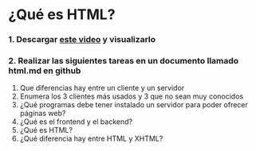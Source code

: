 ¿Qué es HTML?
==

### 1. Descargar [este video](https://wequi.com/index.php/s/q3mZ5N3aL8Ye782) y visualizarlo

### 2. Realizar las siguientes tareas en un documento llamado html.md en github

1. Que diferencias hay entre un cliente y un servidor 
2. Enumera los 3 clientes más usados y 3 que no sean muy conocidos 
3. ¿Qué programas debe tener instalado un servidor para poder ofrecer páginas web? 
4. ¿Qué es el frontend y el backend? 
5. ¿Qué es HTML? 
6. ¿Qué diferencia hay entre HTML y XHTML? 
